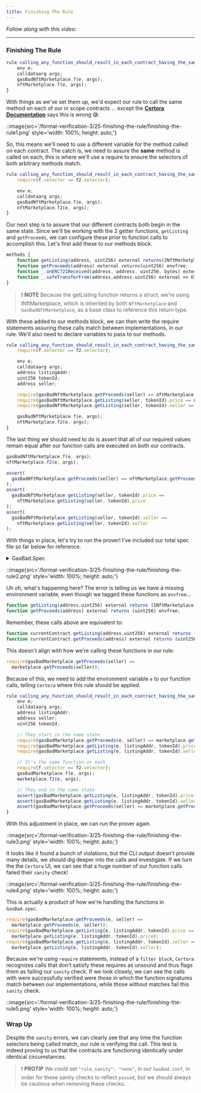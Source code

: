 ```yaml
---
title: Finishing The Rule
---
```


_Follow along with this video:_

---

### Finishing The Rule

```js
rule calling_any_function_should_result_in_each_contract_having_the_same_state(method f){
    env e;
    calldataarg args;
    gasBadNftMarketplace.f(e, args);
    nftMarketplace.f(e, args);
}
```

With things as we've set them up, we'd expect our rule to call the same method on each of our in scope contracts ... except the [**Certora Documentation**](https://docs.certora.com/en/latest/docs/cvl/rules.html#parametric-rules) says this is wrong 😅.

::image{src='/formal-verification-3/25-finishing-the-rule/finishing-the-rule1.png' style='width: 100%; height: auto;'}

So, this means we'll need to use a different variable for the method called on each contract. The catch is, we need to assure the **same** method is called on each, this is where we'll use a require to ensure the selectors of both arbitrary methods match.

```js
rule calling_any_function_should_result_in_each_contract_having_the_same_state(method f, method f2){
    require(f.selector == f2.selector);

    env e;
    calldataarg args;
    gasBadNftMarketplace.f(e, args);
    nftMarketplace.f2(e, args);
}
```

Our next step is to assure that our different contracts both begin in the same state. Since we'll be working with the 2 getter functions, `getListing` and `getProceeds`, we can configure these prior to function calls to accomplish this. Let's first add these to our methods block.

```js
methods {
    function getListing(address, uint256) external returns(INftMarketplace.Listing) envfree;
    function getProceeds(address) external returns(uint256) envfree;
    function _.onERC721Received(address, address, uint256, bytes) external => DISPATCHER(true);
    function _.safeTransferFrom(address,address,uint256) external => DISPATCHER(true);
}
```

> ❗ **NOTE**
> Because the getListing function returns a struct, we're using INftMarketplace, which is inherited by both `NftMarketplace` and `GasBadNftMarketplace`, as a base class to reference this return type.

With these added to our methods block, we can then write the require statements assuring these calls match between implementations, in our rule. We'll also need to declare variables to pass to our methods.

```js
rule calling_any_function_should_result_in_each_contract_having_the_same_state(method f, method f2){
    require(f.selector == f2.selector);

    env e;
    calldataarg args;
    address listingAddr;
    uint256 tokenId;
    address seller;

    require(gasBadNftMarketplace.getProceeds(seller) == nftMarketplace.getProceeds(seller));
    require(gasBadNftMarketplace.getListing(seller, tokenId).price == nftMarketplace.getListing(seller, tokenId).price); // we use .price because Certora doesn't understand structs!
    require(gasBadNftMarketplace.getListing(seller, tokenId).seller == nftMarketplace.getListing(seller, tokenId).seller); // we use .price because Certora doesn't understand structs!

    gasBadNftMarketplace.f(e, args);
    nftMarketplace.f2(e, args);
}
```

The last thing we should need to do is assert that all of our required values remain equal after our function calls are executed on both our contracts.

```js
gasBadNftMarketplace.f(e, args);
nftMarketplace.f2(e, args);

assert(
  gasBadNftMarketplace.getProceeds(seller) == nftMarketplace.getProceeds(seller)
);
assert(
  gasBadNftMarketplace.getListing(seller, tokenId).price ==
    nftMarketplace.getListing(seller, tokenId).price
);
assert(
  gasBadNftMarketplace.getListing(seller, tokenId).seller ==
    nftMarketplace.getListing(seller, tokenId).seller
);
```

With things in place, let's try to run the prover! I've included our total spec file so far below for reference.

<details>
<summary>GasBad.Spec</summary>

```js
/*
 * Certora Formal Verification Spec for GasBadNftMarketplace
 *
 * This spec is technically unsound because we make summaries about the functions, and are using optimistic fallback
 */

using GasBadNftMarketplace as gasBadMarketplace;
using NftMock as nft;
using NftMarketplace as marketplace;

// // The methods that we acknowledge in CVL
methods {

    // View Functions
    function getListing(address,uint256) external returns (INftMarketplace.Listing) envfree;
    function getProceeds(address) external returns (uint256) envfree;

    // // View Summary Example
    function _.onERC721Received(address, address, uint256, bytes) external => DISPATCHER(true);
    // Dispatcher Summary Example, means the safeTransferFrom function will only be called by an NftMock
    function _.safeTransferFrom(address,address,uint256) external => DISPATCHER(true);
}

ghost mathint listingUpdatesCount {
    init_state axiom listingUpdatesCount == 0;
}

ghost mathint log4Count {
    init_state axiom log4Count == 0;
}

// Can't do `s_listings[KEY address nftAddress][KEY uint256 tokenId]` since that returns a struct
hook Sstore s_listings[KEY address nftAddress][KEY uint256 tokenId].price uint256 price {
    listingUpdatesCount = listingUpdatesCount + 1;
}

// Hooks don't get applied sequentially.
hook LOG4(uint offset, uint length, bytes32 t1, bytes32 t2, bytes32 t3, bytes32 t4) uint v {
    log4Count = log4Count + 1;
}

/*//////////////////////////////////////////////////////////////
                                RULES
//////////////////////////////////////////////////////////////*/

// It shouldn't be possible to have more storage updates than events
invariant anytime_mapping_updated_emit_event()
    listingUpdatesCount <= log4Count;



rule calling_any_function_should_result_in_each_contract_having_the_same_state(method f, method f2){
    env e;
    calldataarg args;
    address listingAddr;
    address seller;
    uint256 tokenId;

    // They start in the same state
    require(gasBadMarketplace.getProceeds(seller) == marketplace.getProceeds(seller));
    require(gasBadMarketplace.getListing(listingAddr, tokenId).price == marketplace.getListing(listingAddr, tokenId).price);
    require(gasBadMarketplace.getListing(listingAddr, tokenId).seller == marketplace.getListing(listingAddr, tokenId).seller);

    // It's the same function on each
    require(f.selector == f2.selector);
    gasBadMarketplace.f(e, args);
    marketplace.f2(e, args);

    // They end in the same state
    assert(gasBadMarketplace.getListing(listingAddr, tokenId).price == marketplace.getListing(listingAddr, tokenId).price);
    assert(gasBadMarketplace.getListing(listingAddr, tokenId).seller == marketplace.getListing(listingAddr, tokenId).seller);
    assert(gasBadMarketplace.getProceeds(seller) == marketplace.getProceeds(seller));
}
```

</details>


::image{src='/formal-verification-3/25-finishing-the-rule/finishing-the-rule2.png' style='width: 100%; height: auto;'}

Uh oh, what's happening here? The error is telling us we have a missing environment variable, even though we tagged these functions as `envfree`...

```js
function getListing(address,uint256) external returns (INftMarketplace.Listing) envfree;
function getProceeds(address) external returns (uint256) envfree;
```

Remember, these calls above are equivalent to:

```js
function currentContract.getListing(address,uint256) external returns (INftMarketplace.Listing) envfree;
function currentContract.getProceeds(address) external returns (uint256) envfree;
```

This doesn't align with how we're calling these functions in our rule:

```js
require(gasBadMarketplace.getProceeds(seller) ==
  marketplace.getProceeds(seller));
```

Because of this, we need to add the environment variable `e` to our function calls, telling `Certora` where this rule should be applied.

```js
rule calling_any_function_should_result_in_each_contract_having_the_same_state(method f, method f2){
    env e;
    calldataarg args;
    address listingAddr;
    address seller;
    uint256 tokenId;

    // They start in the same state
    require(gasBadMarketplace.getProceeds(e, seller) == marketplace.getProceeds(e, seller));
    require(gasBadMarketplace.getListing(e, listingAddr, tokenId).price == marketplace.getListing(e, listingAddr, tokenId).price);
    require(gasBadMarketplace.getListing(e, listingAddr, tokenId).seller == marketplace.getListing(e, listingAddr, tokenId).seller);

    // It's the same function on each
    require(f.selector == f2.selector);
    gasBadMarketplace.f(e, args);
    marketplace.f2(e, args);

    // They end in the same state
    assert(gasBadMarketplace.getListing(e, listingAddr, tokenId).price == marketplace.getListing(e, listingAddr, tokenId).price);
    assert(gasBadMarketplace.getListing(e, listingAddr, tokenId).seller == marketplace.getListing(e, listingAddr, tokenId).seller);
    assert(gasBadMarketplace.getProceeds(seller) == marketplace.getProceeds(e, seller));
}
```

With this adjustment in place, we can run the prover again.

::image{src='/formal-verification-3/25-finishing-the-rule/finishing-the-rule3.png' style='width: 100%; height: auto;'}

It looks like it found a bunch of violations, but the CLI output doesn't provide many details, we should dig deeper into the calls and investigate. If we turn the the `Certora` UI, we can see that a huge number of our function calls failed their `sanity` check!

::image{src='/formal-verification-3/25-finishing-the-rule/finishing-the-rule4.png' style='width: 100%; height: auto;'}

This is actually a product of how we're handling the functions in `GasBad.spec`.

```js
require(gasBadMarketplace.getProceeds(e, seller) ==
  marketplace.getProceeds(e, seller));
require(gasBadMarketplace.getListing(e, listingAddr, tokenId).price ==
  marketplace.getListing(e, listingAddr, tokenId).price);
require(gasBadMarketplace.getListing(e, listingAddr, tokenId).seller ==
  marketplace.getListing(e, listingAddr, tokenId).seller);
```

Because we're using `require` statements, instead of a `filter block`, `Certora` recognizes calls that don't satisfy these requires as unsound and thus flags them as failing our `sanity` check. If we look closely, we can see the calls with were successfully verified were those in which the function signatures match between our implementations, while those without matches fail this `sanity` check.

::image{src='/formal-verification-3/25-finishing-the-rule/finishing-the-rule5.png' style='width: 100%; height: auto;'}

### Wrap Up

Despite the `sanity` errors, we can clearly see that any time the function selectors being called match, our rule is verifying the call. This test is indeed proving to us that the contracts are functioning identically under identical circumstances.

> ❗ **PROTIP**
> We _could_ set `"rule_sanity": "none"`, in our `GasBad.conf`, in order for these sanity checks to reflect `passed`, but we should always be cautious when removing these checks.
